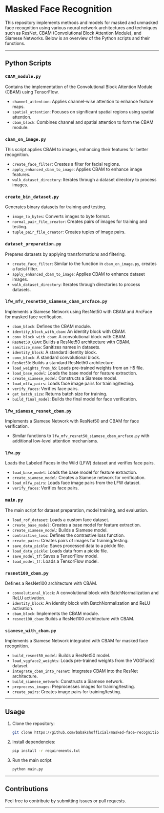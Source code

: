 # Masked Face Recognition

This repository implements methods and models for masked and unmasked face recognition using various neural network architectures and techniques such as ResNet, CBAM (Convolutional Block Attention Module), and Siamese Networks. Below is an overview of the Python scripts and their functions.

---

## Python Scripts

### `CBAM_module.py`

Contains the implementation of the Convolutional Block Attention Module (CBAM) using TensorFlow.

- `channel_attention`: Applies channel-wise attention to enhance feature maps.
- `spatial_attention`: Focuses on significant spatial regions using spatial attention.
- `cbam_block`: Combines channel and spatial attention to form the CBAM module.

### `cbam_on_image.py`

This script applies CBAM to images, enhancing their features for better recognition.

- `create_face_filter`: Creates a filter for facial regions.
- `apply_enhanced_cbam_to_image`: Applies CBAM to enhance image features.
- `walk_dataset_directory`: Iterates through a dataset directory to process images.

### `create_bin_dataset.py`

Generates binary datasets for training and testing.

- `image_to_bytes`: Converts images to byte format.
- `normal_pair_file_creator`: Creates pairs of images for training and testing.
- `tuple_pair_file_creator`: Creates tuples of image pairs.

### `dataset_preparation.py`

Prepares datasets by applying transformations and filtering.

- `create_face_filter`: Similar to the function in `cbam_on_image.py`, creates a facial filter.
- `apply_enhanced_cbam_to_image`: Applies CBAM to enhance dataset images.
- `walk_dataset_directory`: Iterates through directories to process datasets.

### `lfw_mfv_resnet50_siamese_cbam_arcface.py`

Implements a Siamese Network using ResNet50 with CBAM and ArcFace for masked face verification.

- `cbam_block`: Defines the CBAM module.
- `identity_block_with_cbam`: An identity block with CBAM.
- `conv_block_with_cbam`: A convolutional block with CBAM.
- `ResNet50_CBAM`: Builds a ResNet50 architecture with CBAM.
- `sanitize_name`: Sanitizes names in datasets.
- `identity_block`: A standard identity block.
- `conv_block`: A standard convolutional block.
- `ResNet50`: Builds a standard ResNet50 architecture.
- `load_weights_from_h5`: Loads pre-trained weights from an H5 file.
- `load_base_model`: Loads the base model for feature extraction.
- `create_siamese_model`: Constructs a Siamese model.
- `load_mlfw_pairs`: Loads face image pairs for training/testing.
- `verify_faces`: Verifies face pairs.
- `get_batch_size`: Returns batch size for training.
- `build_final_model`: Builds the final model for face verification.

### `lfw_siamese_resnet_cbam.py`

Implements a Siamese Network with ResNet50 and CBAM for face verification.

- Similar functions to `lfw_mfv_resnet50_siamese_cbam_arcface.py` with additional low-level attention mechanisms.

### `lfw.py`

Loads the Labeled Faces in the Wild (LFW) dataset and verifies face pairs.

- `load_base_model`: Loads the base model for feature extraction.
- `create_siamese_model`: Creates a Siamese network for verification.
- `load_mlfw_pairs`: Loads face image pairs from the LFW dataset.
- `verify_faces`: Verifies face pairs.

### `main.py`

The main script for dataset preparation, model training, and evaluation.

- `load_rof_dataset`: Loads a custom face dataset.
- `create_base_model`: Creates a base model for feature extraction.
- `create_siamese_model`: Builds a Siamese model.
- `contrastive_loss`: Defines the contrastive loss function.
- `create_pairs`: Creates pairs of images for training/testing.
- `save_data_pickle`: Saves processed data to a pickle file.
- `load_data_pickle`: Loads data from a pickle file.
- `save_model_tf`: Saves a TensorFlow model.
- `load_model_tf`: Loads a TensorFlow model.

### `resnet100_cbam.py`

Defines a ResNet100 architecture with CBAM.

- `convolutional_block`: A convolutional block with BatchNormalization and ReLU activation.
- `identity_block`: An identity block with BatchNormalization and ReLU activation.
- `cbam_block`: Implements the CBAM module.
- `resnet100_cbam`: Builds a ResNet100 architecture with CBAM.

### `siamese_with_cbam.py`

Implements a Siamese Network integrated with CBAM for masked face recognition.

- `build_resnet50_model`: Builds a ResNet50 model.
- `load_vggface2_weights`: Loads pre-trained weights from the VGGFace2 dataset.
- `integrate_cbam_into_resnet`: Integrates CBAM into the ResNet architecture.
- `build_siamese_network`: Constructs a Siamese network.
- `preprocess_images`: Preprocesses images for training/testing.
- `create_pairs`: Creates image pairs for training/testing.

---

## Usage

1. Clone the repository:
   ```bash
   git clone https://github.com/babakshofficial/masked-face-recognition.git
   ```
2. Install dependencies:
   ```bash
   pip install -r requirements.txt
   ```
3. Run the main script:
   ```bash
   python main.py
   ```

---

## Contributions

Feel free to contribute by submitting issues or pull requests.

---